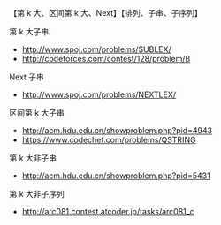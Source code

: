 【第 k 大、区间第 k 大、Next】【排列、子串、子序列】

第 k 大子串
- http://www.spoj.com/problems/SUBLEX/
- http://codeforces.com/contest/128/problem/B

Next 子串
- http://www.spoj.com/problems/NEXTLEX/

区间第 k 大子串
- http://acm.hdu.edu.cn/showproblem.php?pid=4943
- https://www.codechef.com/problems/QSTRING

第 k 大非子串
- http://acm.hdu.edu.cn/showproblem.php?pid=5431

第 k 大非子序列
- http://arc081.contest.atcoder.jp/tasks/arc081_c
